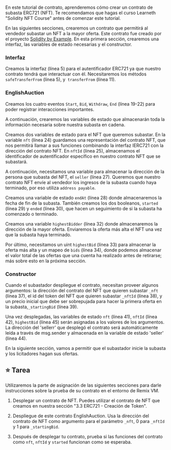 En este tutorial de contrato, aprenderemos cómo crear un contrato de subasta ERC721 (NFT).
Te recomendamos que hagas el curso Learneth "Solidity NFT Course" antes de comenzar este tutorial.

En las siguientes secciones, crearemos un contrato que permitirá al vendedor subastar un NFT a la mayor oferta. Este contrato fue creado por el proyecto <a href="https://solidity-by-example.org/app/english-auction/" target="_blank">Solidity by Example</a>. En esta primera sección, crearemos una interfaz, las variables de estado necesarias y el constructor.

### Interfaz

Creamos la interfaz (línea 5) para el autentificador ERC721 ya que nuestro contrato tendrá que interactuar con él. Necesitaremos los métodos `safeTransferFrom` (línea 5), y` transferFrom` (línea 11).

### EnglishAuction

Creamos los cuatro eventos `Start`, `Bid`, `Withdraw`, `End` (línea 19-22) para poder registrar interacciones importantes.

A continuación, crearemos las variables de estado que almacenarán toda la información necesaria sobre nuestra subasta en cadena.

Creamos dos variables de estado para el NFT que queremos subastar. En la variable `nft` (línea 24) guardamos una representación del contrato NFT, que nos permitirá llamar a sus funciones combinando la interfaz IERC721 con la dirección del contrato NFT.
En `nftId` (línea 25), almacenamos el identificador de autentificador específico en nuestro contrato NFT que se subastará.

A continuación, necesitamos una variable para almacenar la dirección de la persona que subasta del NFT, el `seller` (línea 27).
Queremos que nuestro contrato NFT envíe al vendedor los ingresos de la subasta cuando haya terminado, por eso utiliza `address payable`.

Creamos una variable de estado `endAt` (línea 28) donde almacenaremos la fecha de fin de la subasta.
También creamos los dos booleanos, `started` (línea 29) y `ended` (línea 30), que hacen un seguimiento de si la subasta ha comenzado o terminado.

Creamos una variable `highestBidder` (línea 32) donde almacenaremos la dirección de la mayor oferta. Enviaremos la oferta más alta el NFT una vez que la subasta haya terminado.

Por último, necesitamos un uint `highestBid` (línea 33) para almacenar la oferta más alta y un mapeo de `bids` (línea 34), donde podemos almacenar el valor total de las ofertas que una cuenta ha realizado antes de retirarse; más sobre esto en la próxima sección.

### Constructor

Cuando el subastador despliegue el contrato, necesitan proveer algunos argumentos:
la dirección del contrato del NFT que quieren subastar `_nft` (línea 37), el id del token del NFT que quieren subastar `_nftId` (línea 38), y un precio inicial que debe ser sobrepujada para hacer la primera oferta en la subasta,`_startingBid` (línea 39).

Una vez desplegadas, las variables de estado `nft` (línea 41), `nftId` (línea 42), `highestBid` (línea 45) serán asignadas a los valores de los argumentos. La dirección del 'sellerr' que desplegó el contrato será automáticamente leída a través de msg.sender y almacenada en la variable de estado 'seller' (línea 44).

En la siguiente sección, vamos a permitir que el subastador inicie la subasta y los licitadores hagan sus ofertas.

## ⭐ Tarea

Utilizaremos la parte de asignación de las siguientes secciones para darle instrucciones sobre la prueba de su contrato en el entorno de Remix VM.

1. Desplegar un contrato de NFT. Puedes utilizar el contrato de NFT que creamos en nuestra sección "3.3 ERC721 - Creación de Token".

2. Despliegue de este contrato EnglishAuction. Usa la dirección del contrato de NFT como argumento para el parámetro `_nft`, 0 para `_nftId` y 1 para `_startingBid`.

3. Después de desplegar tu contrato, prueba si las funciones del contrato como `nft`, `nftId` y `started` funcionan como se esperaba.